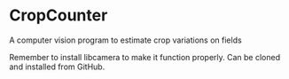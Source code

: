 # CropCounter
A computer vision program to estimate crop variations on fields

Remember to install libcamera to make it function properly.
Can be cloned and installed from GitHub.
